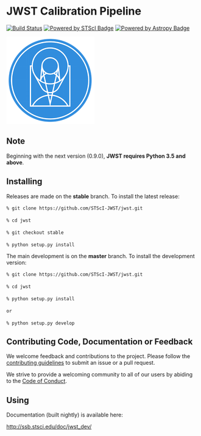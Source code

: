 JWST Calibration Pipeline
=========================
[![Build Status](https://travis-ci.org/STScI-JWST/jwst.svg?branch=master)](https://travis-ci.org/STScI-JWST/jwst)
[![Powered by STScI Badge](https://img.shields.io/badge/powered%20by-STScI-blue.svg?colorA=707170&colorB=3e8ddd&style=flat)](http://www.stsci.edu)
[![Powered by Astropy Badge](http://img.shields.io/badge/powered%20by-AstroPy-orange.svg?style=flat)](http://www.astropy.org/)

![STScI Logo](docs/_static/stsci_logo.png)

Note
----
Beginning with the next version (0.9.0), **JWST requires Python 3.5 and above**.

Installing
----------
Releases are made on the **stable** branch. To install the latest release:

    % git clone https://github.com/STScI-JWST/jwst.git

    % cd jwst

    % git checkout stable

    % python setup.py install

The main development is on the **master** branch. To install the development version:

    % git clone https://github.com/STScI-JWST/jwst.git

    % cd jwst

    % python setup.py install

    or

    % python setup.py develop


Contributing Code, Documentation or Feedback
--------------------------------------------
We welcome feedback and contributions to the project. Please follow the [contributing guidelines](CONTRIBUTING.md) to submit an issue or a pull request.

We strive to provide a welcoming community to all of our users by abiding to the [Code of Conduct](CODE_OF_CONDUCT.md).

Using
-----

Documentation (built nightly) is available here:

http://ssb.stsci.edu/doc/jwst_dev/
